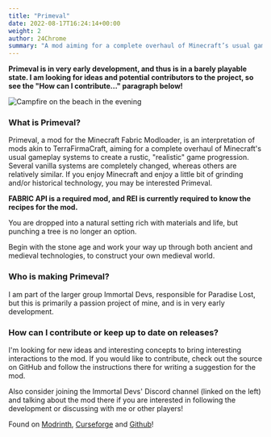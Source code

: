```yaml
---
title: "Primeval"
date: 2022-08-17T16:24:14+00:00
weight: 2
author: 24Chrome
summary: "A mod aiming for a complete overhaul of Minecraft’s usual gameplay systems to create a rustic, “realistic” game progression. Several vanilla systems are completely changed, whereas others are relatively similar."
---
```


**Primeval is in very early development, and thus is in a barely playable state. I am looking for ideas and potential contributors to the project, so see the "How can I contribute..." paragraph below!**

![Campfire on the beach in the evening](/images/15999121-beach_xl.webp "Screenshot from Primeval")

### What is Primeval?

Primeval, a mod for the Minecraft Fabric Modloader, is an interpretation of mods akin to TerraFirmaCraft, aiming for a complete overhaul of Minecraft's usual gameplay systems to create a rustic, "realistic" game progression. Several vanilla systems are completely changed, whereas others are relatively similar. If you enjoy Minecraft and enjoy a little bit of grinding and/or historical technology, you may be interested Primeval.

**FABRIC API is a required mod, and REI is currently required to know the recipes for the mod.**

You are dropped into a natural setting rich with materials and life, but punching a tree is no longer an option.

Begin with the stone age and work your way up through both ancient and medieval technologies, to construct your own medieval world.

### Who is making Primeval?

I am part of the larger group Immortal Devs, responsible for Paradise Lost, but this is primarily a passion project of mine, and is in very early development.

### How can I contribute or keep up to date on releases?

I'm looking for new ideas and interesting concepts to bring interesting interactions to the mod. If you would like to contribute, check out the source on GitHub and follow the instructions there for writing a suggestion for the mod.

Also consider joining the Immortal Devs' Discord channel (linked on the left) and talking about the mod there if you are interested in following the development or discussing with me or other players!

Found on [Modrinth](https://modrinth.com/mod/primeval), [Curseforge](https://www.curseforge.com/minecraft/mc-mods/id-primeval) and [Github](https://github.com/devs-immortal/Primeval)!
